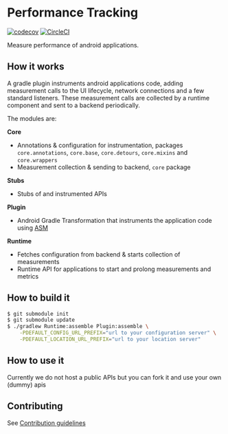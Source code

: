 # Performance Tracking
[![codecov](https://codecov.io/gh/rakutentech/android-perftracking/branch/master/graph/badge.svg)](https://codecov.io/gh/rakutentech/android-perftracking)
[![CircleCI](https://circleci.com/gh/rakutentech/android-perftracking.svg?style=svg)](https://circleci.com/gh/rakutentech/android-perftracking)

Measure performance of android applications.
 
## How it works

A gradle plugin instruments android applications code, adding measurement calls to the UI 
lifecycle, network connections and a few standard listeners. These measurement calls are collected
by a runtime component and sent to a backend periodically.

The modules are:

**Core** 
* Annotations & configuration for instrumentation, packages `core.annotations`, `core.base`, 
`core.detours`, `core.mixins` and `core.wrappers`
* Measurement collection & sending to backend, `core` package

**Stubs**
* Stubs of and instrumented APIs

**Plugin**
* Android Gradle Transformation that instruments the application code using [ASM](http://asm.ow2.org/)

**Runtime**
* Fetches configuration from backend & starts collection of measurements
* Runtime API for applications to start and prolong measurements and metrics

## How to build it

```bash
$ git submodule init
$ git submodule update
$ ./gradlew Runtime:assemble Plugin:assemble \
    -PDEFAULT_CONFIG_URL_PREFIX="url to your configuration server" \
    -PDEFAULT_LOCATION_URL_PREFIX="url to your location server"
```

## How to use it

Currently we do not host a public APIs but you can fork it and use your own (dummy) apis 

## Contributing

See [Contribution guidelines](./CONTRIBUTING.md)